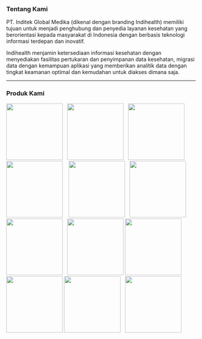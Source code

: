 
<h3>Tentang Kami</h3>
<p>
PT. Inditek Global Medika (dikenal dengan branding Indihealth) memiliki tujuan untuk menjadi penghubung dan penyedia layanan kesehatan yang berorientasi kepada masyarakat di Indonesia dengan berbasis teknologi informasi terdepan dan inovatif.

Indihealth menjamin ketersediaan informasi kesehatan dengan menyediakan fasilitas pertukaran dan penyimpanan data kesehatan, migrasi data dengan kemampuan aplikasi yang memberikan analitik data dengan tingkat keamanan optimal dan kemudahan untuk diakses dimana saja. 
  </p>
<hr>
<h3>Produk Kami</h3>

<img src="https://indihealth.com/landing/produk/apotek.png" width="150px">&nbsp;&nbsp;&nbsp;<img src="https://indihealth.com/landing/produk/klinik.png" width="150px">&nbsp;&nbsp;&nbsp;<img src="https://indihealth.com/landing/produk/telecare.png" width="150px">&nbsp;&nbsp;&nbsp;<img src="https://indihealth.com/landing/produk/smart-hospital.png" width="150px">&nbsp;&nbsp;&nbsp;
<img src="https://indihealth.com/landing/produk/awan-kesehatan.png" width="150px">&nbsp;&nbsp;&nbsp;<img src="https://indihealth.com/landing/produk/monitoring.png" width="150px">&nbsp;&nbsp;&nbsp;
<img src="https://indihealth.com/landing/produk/indicare.png" width="150px">&nbsp;&nbsp;&nbsp;<img src="https://indihealth.com/landing/produk/hallomom.png" width="150px">
<img src="https://indihealth.com/landing/produk/posyandu.png" width="150px">&nbsp;&nbsp;&nbsp;<img src="https://indihealth.com/landing/produk/puskesmas.png" width="150px">
<img src="https://indihealth.com/landing/produk/simrs.png" width="150px">&nbsp;&nbsp;&nbsp;<img src="https://indihealth.com/landing/produk/xanesa.png" width="150px">
